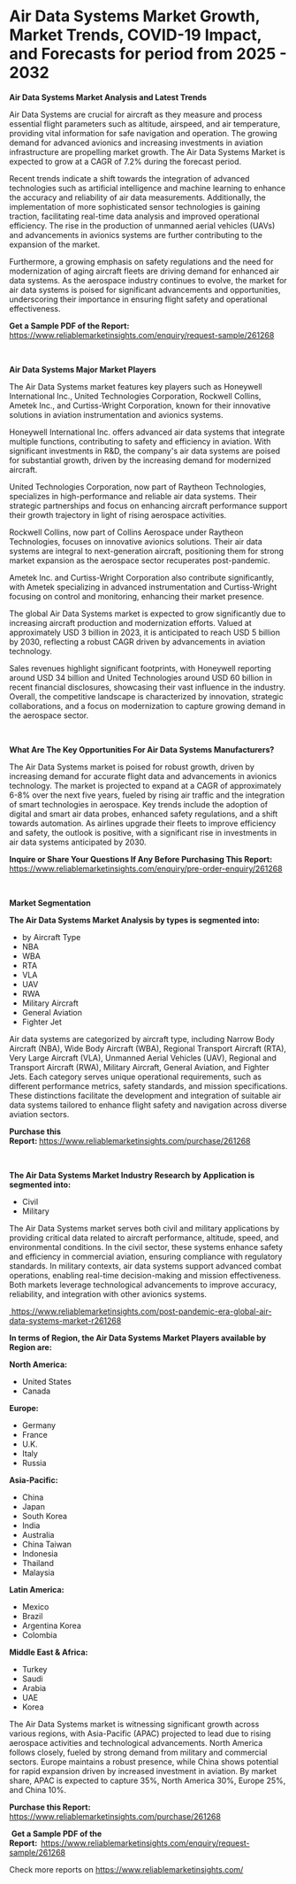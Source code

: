 <p><h1>Air Data Systems Market Growth, Market Trends, COVID-19 Impact, and Forecasts for period from 2025 - 2032</h1></p><p><strong>Air Data Systems Market Analysis and Latest Trends</strong></p>
<p><p>Air Data Systems are crucial for aircraft as they measure and process essential flight parameters such as altitude, airspeed, and air temperature, providing vital information for safe navigation and operation. The growing demand for advanced avionics and increasing investments in aviation infrastructure are propelling market growth. The Air Data Systems Market is expected to grow at a CAGR of 7.2% during the forecast period.</p><p>Recent trends indicate a shift towards the integration of advanced technologies such as artificial intelligence and machine learning to enhance the accuracy and reliability of air data measurements. Additionally, the implementation of more sophisticated sensor technologies is gaining traction, facilitating real-time data analysis and improved operational efficiency. The rise in the production of unmanned aerial vehicles (UAVs) and advancements in avionics systems are further contributing to the expansion of the market.</p><p>Furthermore, a growing emphasis on safety regulations and the need for modernization of aging aircraft fleets are driving demand for enhanced air data systems. As the aerospace industry continues to evolve, the market for air data systems is poised for significant advancements and opportunities, underscoring their importance in ensuring flight safety and operational effectiveness.</p></p>
<p><strong>Get a Sample PDF of the Report:&nbsp;</strong> <a href="https://www.reliablemarketinsights.com/enquiry/request-sample/261268?utm_campaign=2717&utm_medium=2&utm_source=Github&utm_content=ia&utm_term=30032025&utm_id=air-data-systems">https://www.reliablemarketinsights.com/enquiry/request-sample/261268</a></p>
<p>&nbsp;</p>
<p><strong>Air Data Systems Major Market Players</strong></p>
<p><p>The Air Data Systems market features key players such as Honeywell International Inc., United Technologies Corporation, Rockwell Collins, Ametek Inc., and Curtiss-Wright Corporation, known for their innovative solutions in aviation instrumentation and avionics systems.</p><p>Honeywell International Inc. offers advanced air data systems that integrate multiple functions, contributing to safety and efficiency in aviation. With significant investments in R&D, the company's air data systems are poised for substantial growth, driven by the increasing demand for modernized aircraft.</p><p>United Technologies Corporation, now part of Raytheon Technologies, specializes in high-performance and reliable air data systems. Their strategic partnerships and focus on enhancing aircraft performance support their growth trajectory in light of rising aerospace activities.</p><p>Rockwell Collins, now part of Collins Aerospace under Raytheon Technologies, focuses on innovative avionics solutions. Their air data systems are integral to next-generation aircraft, positioning them for strong market expansion as the aerospace sector recuperates post-pandemic.</p><p>Ametek Inc. and Curtiss-Wright Corporation also contribute significantly, with Ametek specializing in advanced instrumentation and Curtiss-Wright focusing on control and monitoring, enhancing their market presence.</p><p>The global Air Data Systems market is expected to grow significantly due to increasing aircraft production and modernization efforts. Valued at approximately USD 3 billion in 2023, it is anticipated to reach USD 5 billion by 2030, reflecting a robust CAGR driven by advancements in aviation technology.</p><p>Sales revenues highlight significant footprints, with Honeywell reporting around USD 34 billion and United Technologies around USD 60 billion in recent financial disclosures, showcasing their vast influence in the industry. Overall, the competitive landscape is characterized by innovation, strategic collaborations, and a focus on modernization to capture growing demand in the aerospace sector.</p></p>
<p>&nbsp;</p>
<p><strong>What Are The Key Opportunities For Air Data Systems Manufacturers?</strong></p>
<p><p>The Air Data Systems market is poised for robust growth, driven by increasing demand for accurate flight data and advancements in avionics technology. The market is projected to expand at a CAGR of approximately 6-8% over the next five years, fueled by rising air traffic and the integration of smart technologies in aerospace. Key trends include the adoption of digital and smart air data probes, enhanced safety regulations, and a shift towards automation. As airlines upgrade their fleets to improve efficiency and safety, the outlook is positive, with a significant rise in investments in air data systems anticipated by 2030.</p></p>
<p><strong>Inquire or Share Your Questions If Any Before Purchasing This Report:</strong> <a href="https://www.reliablemarketinsights.com/enquiry/pre-order-enquiry/261268?utm_campaign=2717&utm_medium=2&utm_source=Github&utm_content=ia&utm_term=30032025&utm_id=air-data-systems">https://www.reliablemarketinsights.com/enquiry/pre-order-enquiry/261268</a></p>
<p>&nbsp;</p>
<p><strong>Market Segmentation</strong></p>
<p><strong>The Air Data Systems Market Analysis by types is segmented into:</strong></p>
<p><ul><li>by Aircraft Type</li><li>NBA</li><li>WBA</li><li>RTA</li><li>VLA</li><li>UAV</li><li>RWA</li><li>Military Aircraft</li><li>General Aviation</li><li>Fighter Jet</li></ul></p>
<p><p>Air data systems are categorized by aircraft type, including Narrow Body Aircraft (NBA), Wide Body Aircraft (WBA), Regional Transport Aircraft (RTA), Very Large Aircraft (VLA), Unmanned Aerial Vehicles (UAV), Regional and Transport Aircraft (RWA), Military Aircraft, General Aviation, and Fighter Jets. Each category serves unique operational requirements, such as different performance metrics, safety standards, and mission specifications. These distinctions facilitate the development and integration of suitable air data systems tailored to enhance flight safety and navigation across diverse aviation sectors.</p></p>
<p><strong>Purchase this Report:&nbsp;</strong><a href="https://www.reliablemarketinsights.com/purchase/261268?utm_campaign=2717&utm_medium=2&utm_source=Github&utm_content=ia&utm_term=30032025&utm_id=air-data-systems">https://www.reliablemarketinsights.com/purchase/261268</a></p>
<p>&nbsp;</p>
<p><strong>The Air Data Systems Market Industry Research by Application is segmented into:</strong></p>
<p><ul><li>Civil</li><li>Military</li></ul></p>
<p><p>The Air Data Systems market serves both civil and military applications by providing critical data related to aircraft performance, altitude, speed, and environmental conditions. In the civil sector, these systems enhance safety and efficiency in commercial aviation, ensuring compliance with regulatory standards. In military contexts, air data systems support advanced combat operations, enabling real-time decision-making and mission effectiveness. Both markets leverage technological advancements to improve accuracy, reliability, and integration with other avionics systems.</p></p>
<p><a href="https://www.reliablemarketinsights.com/post-pandemic-era-global-air-data-systems-market-r261268?utm_campaign=2717&utm_medium=2&utm_source=Github&utm_content=ia&utm_term=30032025&utm_id=air-data-systems">&nbsp;https://www.reliablemarketinsights.com/post-pandemic-era-global-air-data-systems-market-r261268</a></p>
<p><strong>In terms of Region, the Air Data Systems Market Players available by Region are:</strong></p>
<p>
    <p> <strong> North America: </strong>
        <ul>
            <li>United States</li>
            <li>Canada</li>
        </ul>
        </p> 
    <p> <strong> Europe: </strong>
        <ul>
            <li>Germany</li>
            <li>France</li>
            <li>U.K.</li>
            <li>Italy</li>
            <li>Russia</li>
        </ul>
        </p> 
    <p> <strong> Asia-Pacific: </strong>
        <ul>
            <li>China</li>
            <li>Japan</li>
            <li>South Korea</li>
            <li>India</li>
            <li>Australia</li>
            <li>China Taiwan</li>
            <li>Indonesia</li>
            <li>Thailand</li>
            <li>Malaysia</li>
        </ul>
        </p> 
    <p> <strong> Latin America: </strong>
        <ul>
            <li>Mexico</li>
            <li>Brazil</li>
            <li>Argentina Korea</li>
            <li>Colombia</li>
        </ul>
        </p> 
    <p> <strong> Middle East & Africa: </strong>
        <ul>
            <li>Turkey</li>
            <li>Saudi</li>
            <li>Arabia</li>
            <li>UAE</li>
            <li>Korea</li>
        </ul>
    </p>
    </p>
<p><p>The Air Data Systems market is witnessing significant growth across various regions, with Asia-Pacific (APAC) projected to lead due to rising aerospace activities and technological advancements. North America follows closely, fueled by strong demand from military and commercial sectors. Europe maintains a robust presence, while China shows potential for rapid expansion driven by increased investment in aviation. By market share, APAC is expected to capture 35%, North America 30%, Europe 25%, and China 10%.</p></p>
<p><strong>Purchase this Report: </strong><a href="https://www.reliablemarketinsights.com/purchase/261268?utm_campaign=2717&utm_medium=2&utm_source=Github&utm_content=ia&utm_term=30032025&utm_id=air-data-systems">https://www.reliablemarketinsights.com/purchase/261268</a></p>
<p>&nbsp;<strong>Get a Sample PDF of the Report:&nbsp;&nbsp;</strong><a href="https://www.reliablemarketinsights.com/enquiry/request-sample/261268?utm_campaign=2717&utm_medium=2&utm_source=Github&utm_content=ia&utm_term=30032025&utm_id=air-data-systems">https://www.reliablemarketinsights.com/enquiry/request-sample/261268</a></p>
<p><strong></strong></p>
<p>Check more reports on <a href="https://www.reliablemarketinsights.com/?utm_campaign=2717&utm_medium=2&utm_source=Github&utm_content=ia&utm_term=30032025&utm_id=air-data-systems">https://www.reliablemarketinsights.com/</a></p>